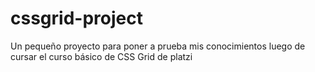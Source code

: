 # cssgrid-project
Un pequeño proyecto para poner a prueba mis conocimientos luego de cursar el curso básico de CSS Grid de platzi
